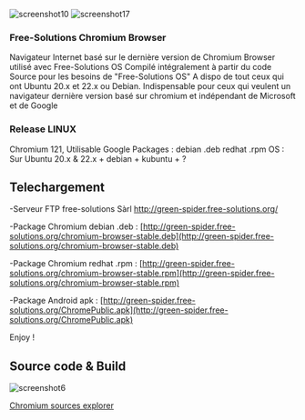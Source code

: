 ![screenshot10](https://github.com/ClaudeStabile/Chromium/assets/29485972/57c9f699-38c7-4a29-a95d-e97e28f87807)
![screenshot17](https://github.com/ClaudeStabile/Chromium/assets/29485972/23d8f46e-ec1e-4fec-a711-bf4a440e52fa)


### Free-Solutions Chromium Browser 
Navigateur Internet basé sur le dernière version de Chromium
Browser utilisé avec Free-Solutions OS 
Compilé intégralement à partir du code Source pour les besoins de "Free-Solutions OS"
A dispo de tout ceux qui ont Ubuntu 20.x et 22.x ou Debian.
Indispensable pour ceux qui veulent un navigateur dernière version basé sur chromium et indépendant de Microsoft et de Google

### Release LINUX
Chromium 121, Utilisable Google
Packages : debian .deb redhat .rpm
OS : Sur Ubuntu 20.x & 22.x + debian + kubuntu + ? 

## Telechargement
-Serveur FTP free-solutions Sàrl http://green-spider.free-solutions.org/

-Package Chromium debian .deb : [http://green-spider.free-solutions.org/chromium-browser-stable.deb](http://green-spider.free-solutions.org/chromium-browser-stable.deb)

-Package Chromium redhat .rpm : [http://green-spider.free-solutions.org/chromium-browser-stable.rpm](http://green-spider.free-solutions.org/chromium-browser-stable.rpm)

-Package Android apk : [http://green-spider.free-solutions.org/ChromePublic.apk](http://green-spider.free-solutions.org/ChromePublic.apk)

Enjoy !

## Source code & Build 
![screenshot6](https://github.com/ClaudeStabile/Chromium/assets/29485972/034b5f32-1819-4a33-bc94-40e22aeebbe2)


[Chromium sources explorer](https://source.chromium.org/chromium/chromium/src)

